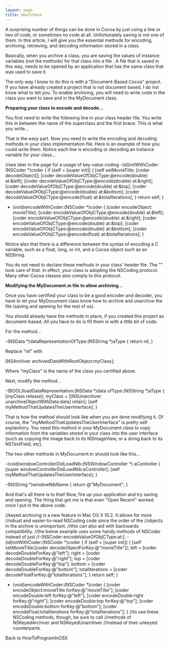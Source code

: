 ```yaml
---
layout: page
title: HowToSave
---
```


A surprising number of things can be done in Cocoa by just using a line or two of code, or sometimes no code at all.  Unfortunately saving is not one of them.  In this article, I will give you the essential methods for encoding, archiving, retrieving, and decoding information stored in a class.

Basically, when you archive a class, you are saving the values of instance variables (not the methods) for that class into a file .  A file that is saved in this way, needs to be opened by an application that has the same class that was used to save it.

The only way I know to do this is with a "Document-Based Cocoa" project.  If you have already created a project that is not document based, I do not know what to tell you.  To enable archiving, you will need to write code in the class you want to save and in the MyDocument class.

**Preparing your class to encode and decode...**

You first need to write the following line in your class header file.  You write this in between the name of the superclass and the first brace.  This is what you write...
    
<NSCoding>


That is the easy part.  Now you need to write the encoding and decoding methods in your class implementation file.  Here is an example of how you could write them.  Notice each line is encoding or decoding an instance variable for your class...
    
//see later in the page for a usage of key-value coding
-(id)initWithCoder:(NSCoder *)coder
{
    if (self = [super init])
    {
        [self setMovieTitle: [coder decodeObject]];
        [coder decodeValueOfObjCType:@encode(double) at:&left];
        [coder decodeValueOfObjCType:@encode(double) at:&right];
        [coder decodeValueOfObjCType:@encode(double) at:&top];
        [coder decodeValueOfObjCType:@encode(double) at:&bottom];
        [coder decodeValueOfObjCType:@encode(float) at:&totalIterations];
    }
    return self;
}
- (void)encodeWithCoder:(NSCoder *)coder
{
    [coder encodeObject: movieTitle];
    [coder encodeValueOfObjCType:@encode(double) at:&left];
    [coder encodeValueOfObjCType:@encode(double) at:&right];
    [coder encodeValueOfObjCType:@encode(double) at:&top];
    [coder encodeValueOfObjCType:@encode(double) at:&bottom];
    [coder encodeValueOfObjCType:@encode(float) at:&totalIterations];
}

Notice also that there is a difference between the syntax of encoding a C variable, such as a float, long, or int, and a Cocoa object such as an NSString.

You do not need to declare these methods in your class' header file.  The "<NSCoding>" took care of that.  In effect, your class is adopting the NSCoding protocol.  Many other Cocoa classes also comply to this protocol.

**Modifying the MyDocument.m file to allow archiving...**

Once you have certified your class to be a good encoder and decoder, you have to let your MyDocument class know how to archive and unarchive the file (saving and opening for the rest of us).

You should already have the methods in place, if you created this project as document-based.  All you have to do is fill them in with a little bit of code.

For the method...
    
-(NSData *)dataRepresentationOfType:(NSString *)aType {
     return nil;
}

Replace "nil" with
    
[NSArchiver archivedDataWithRootObject:myClass];

Where "myClass" is the name of the class you certified above.

Next, modify the method...
    
-(BOOL)loadDataRepresentation:(NSData *)data ofType:(NSString *)aType {
    [myClass release];
    myClass = [[NSUnarchiver unarchiveObjectWithData:data] retain];
    [self myMethodThatUpdatesTheUserInterface];
}

That is how the method should look like when you are done modifying it.  Of course, the "myMethodThatUpdatesTheUserInterface" is pretty self explanitory.  You need this method in your MyDocument class to copy information from the variables stored in your class into the user interface (such as copying the image back to its NSImageView, or a string back to its NSTextField, etc).

The two other methods in MyDocument.m should look like this...
    
-(void)windowControllerDidLoadNib:(NSWindowController *) aController
{
      [super windowControllerDidLoadNib:aController];
      [self myMethodThatUpdatesTheUserInterface];
}

-(NSString *)windowNibName
{
     return @"MyDocument";
}


And that's all there is to that!  Now, fire up your application and try saving and opening.  The thing that got me is that even "Open Recent" worked once I put in the above code.

    
//keyed archiving is a new feature in Mac OS X 10.2.  It allows for more
//robust and easier-to-read NSCoding code since the order of the
//objects in the archive is unimportant.
//this can also aid with backwards compatibility.
//the below example uses some handy methods of NSCoder instead of just
//-[NSCoder encodeValueOfObjCType:at:].
-(id)initWithCoder:(NSCoder *)coder
{
    if (self = [super init])
    {
        [self setMovieTitle:[coder decodeObjectForKey:@"movieTitle"]];
        left = [coder decodeDoubleForKey:@"left"];
        right = [coder decodeDoubleForKey:@"right"];
        top = [coder decodeDoubleForKey:@"top"];
        bottom = [coder decodeDoubleForKey:@"bottom"];
        totalIterations = [coder decodeFloatForKey:@"totalIterations"];
    }
    return self;
}
- (void)encodeWithCoder:(NSCoder *)coder
{
    [coder encodeObject:movieTitle forKey:@"movieTitle"];
    [coder encodeDouble:left forKey:@"left"];
    [coder encodeDouble:right forKey:@"right"];
    [coder encodeDouble:top forKey:@"top"];
    [coder encodeDouble:bottom forKey:@"bottom"];
    [coder encodeFloat:totalIterations forKey:@"totalIterations"];
}
//to use these NSCoding methods, though, be sure to call
//methods of NSKeyedArchiver and NSKeyedUnarchiver
//instead of their unkeyed counterparts.




Back to HowToProgramInOSX


